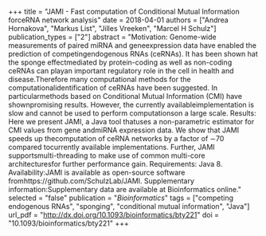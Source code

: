 +++
title = "JAMI - Fast computation of Conditional Mutual Information forceRNA network analysis"
date = 2018-04-01
authors = ["Andrea Hornakova", "Markus List", "Jilles Vreeken", "Marcel H Schulz"]
publication_types = ["2"]
abstract = "Motivation: Genome-wide measurements of paired miRNA and geneexpression data have enabled the prediction of competingendogenous RNAs (ceRNAs). It has been shown hat the sponge effectmediated by protein-coding as well as non-coding ceRNAs can playan important regulatory role in the cell in health and disease.Therefore many computational methods for the computationalidentification of ceRNAs have been suggested. In particularmethods based on Conditional Mutual Information (CMI) have shownpromising results. However, the currently availableimplementation is slow and cannot be used to perform computationson a large scale. Results: Here we present JAMI, a Java tool thatuses a non-parametric estimator for CMI values from gene andmiRNA expression data. We show that JAMI speeds up thecomputation of ceRNA networks by a factor of ∼70 compared tocurrently available implementations. Further, JAMI supportsmulti-threading to make use of common multi-core architecturesfor further performance gain. Requirements: Java 8. Availability:JAMI is available as open-source software fromhttps://github.com/SchulzLab/JAMI. Supplementary information:Supplementary data are available at Bioinformatics online."
selected = "false"
publication = "*Bioinformatics*"
tags = ["competing endogenous RNAs", "sponging", "conditional mutual information", "Java"]
url_pdf = "http://dx.doi.org/10.1093/bioinformatics/bty221"
doi = "10.1093/bioinformatics/bty221"
+++

